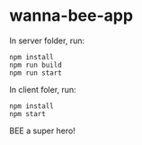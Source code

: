 # wanna-bee-app

In server folder, run:

```
npm install
npm run build
npm run start
```

In client foler, run:
```
npm install
npm start
```

BEE a super hero!